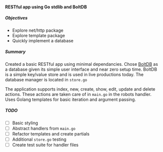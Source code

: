 #### RESTful app using Go stdlib and BoltDB

##### Objectives
- Explore net/http package
- Explore template package
- Quickly implement a database

##### Summary
Created a basic RESTful app using minimal dependancies. Chose [BoltDB](https://github.com/boltdb/bolt)
 as a database given its simple user interface and near zero setup time. BoltDB
 is a simple key/value store and is used in live productions today. The database
 manager is located in `store.go`

The application supports index, new, create, show, edit, update and delete actions.
These actions are taken care of in `main.go` in  the robots handler. Uses Golang
 templates for basic iteration and argument passing.

##### TODO
- [ ] Basic styling
- [ ] Abstract handlers from `main.go`
- [ ] Refactor templates and create partials
- [ ] Additional `store.go` testing
- [ ] Create test suite for handler files

